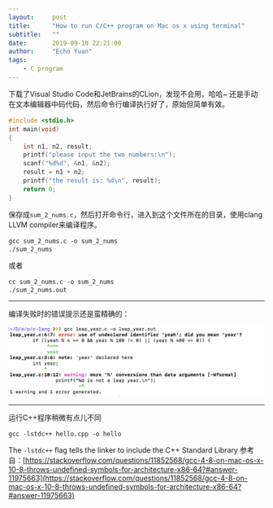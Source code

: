 ```yaml
---
layout:     post
title:      "How to run C/C++ program on Mac os x using terminal"
subtitle:   ""
date:       2019-09-10 22:21:00
author:     "Echo Yuan"
tags:
    - C program 
---
```

下载了Visual Studio Code和JetBrains的CLion，发现不会用，哈哈~
还是手动在文本编辑器中码代码，然后命令行编译执行好了，原始但简单有效。

```c
#include <stdio.h>
int main(void)
{
    int n1, n2, result;
    printf("please input the two numbers:\n");
    scanf("%d%d", &n1, &n2);
    result = n1 + n2;
    printf("the result is: %d\n", result);
    return 0;
}
```
保存成`sum_2_nums.c`，然后打开命令行，进入到这个文件所在的目录，使用clang LLVM compiler来编译程序。
```
gcc sum_2_nums.c -o sum_2_nums
./sum_2_nums
``` 
或者
```
cc sum_2_nums.c -o sum_2_nums
./sum_2_nums.out
``` 

---
编译失败时的错误提示还是蛮精确的：

![gcc-error-tips](/img/in-post/how-to-run-c-program-on-mac-os-x-using-terminal/gcc-error-tips.png)

<hr/>

运行C++程序稍微有点儿不同
```
gcc -lstdc++ hello.cpp -o hello
```
The `-lstdc++` flag tells the linker to include the C++ Standard Library
参考自：[https://stackoverflow.com/questions/11852568/gcc-4-8-on-mac-os-x-10-8-throws-undefined-symbols-for-architecture-x86-64?#answer-11975663](https://stackoverflow.com/questions/11852568/gcc-4-8-on-mac-os-x-10-8-throws-undefined-symbols-for-architecture-x86-64?#answer-11975663)